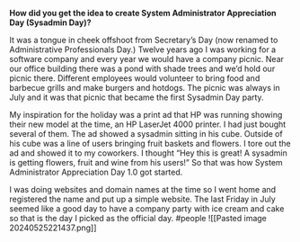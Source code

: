 **How did you get the idea to create System Administrator Appreciation Day (Sysadmin Day)?**

It was a tongue in cheek offshoot from Secretary’s Day (now renamed to Administrative Professionals Day.) Twelve years ago I was working for a software company and every year we would have a company picnic. Near our office building there was a pond with shade trees and we’d hold our picnic there. Different employees would volunteer to bring food and barbecue grills and make burgers and hotdogs. The picnic was always in July and it was that picnic that became the first Sysadmin Day party.

My inspiration for the holiday was a print ad that HP was running showing their new model at the time, an HP LaserJet 4000 printer. I had just bought several of them. The ad showed a sysadmin sitting in his cube. Outside of his cube was a line of users bringing fruit baskets and flowers. I tore out the ad and showed it to my coworkers. I thought “Hey this is great! A sysadmin is getting flowers, fruit and wine from his users!” So that was how System Administrator Appreciation Day 1.0 got started.

I was doing websites and domain names at the time so I went home and registered the name and put up a simple website. The last Friday in July seemed like a good day to have a company party with ice cream and cake so that is the day I picked as the official day.
#people 
![[Pasted image 20240525221437.png]]